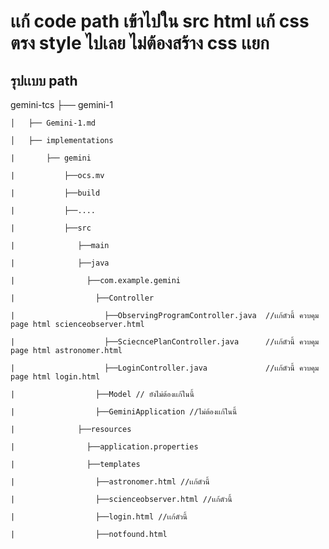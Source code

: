 <h1>เเก้ code path เข้าไปใน src
html เเก้ css ตรง style ไปเลย ไม่ต้องสร้าง css เเยก </h1>

<h2>รุปเเบบ path</h2>
gemini-tcs
    ├── gemini-1
    
    │   ├── Gemini-1.md
    
    │   ├── implementations 
    
    |       ├── gemini
    
    |           ├──ocs.mv
    
    |           ├──build
    
    |           ├──....
    
    |           ├──src
    
    |              ├──main
    
    |              ├──java
    
    |                ├──com.example.gemini  
    
    |                  ├──Controller 
    
    |                    ├──ObservingProgramController.java  //เเก้ตัวนี้ ควบคุม page html scienceobserver.html 
    
    |                    ├──SciecncePlanController.java      //เเก้ตัวนี้ ควบคุม page html astronomer.html
    
    |                    ├──LoginController.java             //เเก้ตัวนี้ ควบคุม page html login.html
    
    |                  ├──Model // ยังไม่ต้องเเก้ในนี้
    
    |                  ├──GeminiApplication //ไม่ต้องเเก้ในนี้
    
    |              ├──resources
    
    |                ├──application.properties
    
    |                ├──templates
    
    |                  ├──astronomer.html //เเก้ตัวนี้
    
    |                  ├──scienceobserver.html //เเก้ตัวนี้
    
    |                  ├──login.html //เเก้ตัวนี้
    
    |                  ├──notfound.html

    



    


  

    
